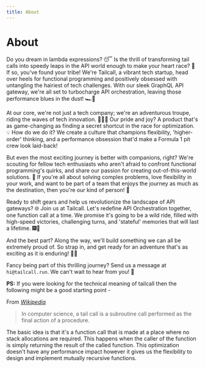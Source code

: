 ```yaml
---
title: About
---
```


# About

Do you dream in lambda expressions? 😴 Is the thrill of transforming tail calls into speedy leaps in the API world enough to make your heart race? 🚀 If so, you've found your tribe! We're Tailcall, a vibrant tech startup, head over heels for functional programming and positively obsessed with untangling the hairiest of tech challenges. With our sleek GraphQL API gateway, we're all set to turbocharge API orchestration, leaving those performance blues in the dust! 🏎️💨

At our core, we're not just a tech company; we're an adventurous troupe, riding the waves of tech innovation. 🏄‍♀️🌊 Our pride and joy? A product that's as game-changing as finding a secret shortcut in the race for optimization. 💡 How do we do it? We create a culture that champions flexibility, 'higher-order' thinking, and a performance obsession that'd make a Formula 1 pit crew look laid-back!

But even the most exciting journey is better with companions, right? We're scouting for fellow tech enthusiasts who aren't afraid to confront functional programming's quirks, and share our passion for creating out-of-this-world solutions. 🌌 If you're all about solving complex problems, love flexibility in your work, and want to be part of a team that enjoys the journey as much as the destination, then you're our kind of person! 🚀

Ready to shift gears and help us revolutionize the landscape of API gateways? 🌐 Join us at Tailcall. Let's redefine API Orchestration together, one function call at a time. We promise it's going to be a wild ride, filled with high-speed victories, challenging turns, and 'stateful' memories that will last a lifetime. 🎆🏁

And the best part? Along the way, we'll build something we can all be extremely proud of. So strap in, and get ready for an adventure that's as exciting as it is enduring! 💖🎉

Fancy being part of this thrilling journey? Send us a message at `hi@tailcall.run`. We can't wait to hear from you! 💌

**PS:** If you were looking for the technical meaning of tailcall then the following might be a good starting point -

From _[Wikipedia]_

> In computer science, a tail call is a subroutine call performed as the final action of a procedure.

The basic idea is that it's a function call that is made at a place where no stack allocations are required. This happens when the caller of the function is simply returning the result of the called function. This optimization doesn't have any performance impact however it gives us the flexibility to design and implement mutually recursive functions.

[wikipedia]: https://en.wikipedia.org/wiki/Tail_call
